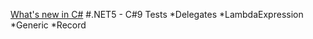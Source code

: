[What's new in C#](https://docs.microsoft.com/de-de/dotnet/csharp/whats-new/csharp-9)
#.NET5 - C#9 Tests
*Delegates
*LambdaExpression
*Generic
*Record
